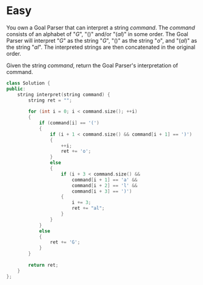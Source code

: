 # Easy

You own a Goal Parser that can interpret a string $command$. The $command$ consists of an alphabet of "$G$", "$()$" and/or "$(al)$" in some order. The Goal Parser will interpret "$G$" as the string "$G$", "$()$" as the string "$o$", and "$(al)$" as the string "$al$". The interpreted strings are then concatenated in the original order.

Given the string $command$, return the Goal Parser's interpretation of command.

```cpp
class Solution {
public:
    string interpret(string command) {
        string ret = "";
        
        for (int i = 0; i < command.size(); ++i)
        {
            if (command[i] == '(')
            {
                if (i + 1 < command.size() && command[i + 1] == ')')
                {
                    ++i;
                    ret += 'o';
                }
                else
                {
                    if (i + 3 < command.size() && 
                        command[i + 1] == 'a' && 
                        command[i + 2] == 'l' &&
                        command[i + 3] == ')')
                    {
                        i += 3;
                        ret += "al";
                    }
                }
            }
            else
            {
                ret += 'G';
            }
        }
        
        return ret;
    }
};
```
